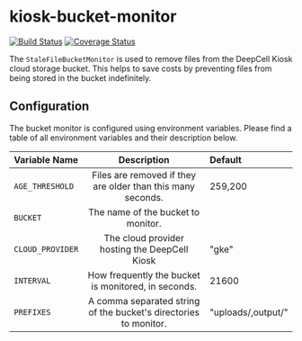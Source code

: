 # kiosk-bucket-monitor

[![Build Status](https://travis-ci.com/vanvalenlab/kiosk-bucket-monitor.svg?branch=master)](https://travis-ci.com/vanvalenlab/kiosk-bucket-monitor)
[![Coverage Status](https://coveralls.io/repos/github/vanvalenlab/kiosk-bucket-monitor/badge.svg?branch=master)](https://coveralls.io/github/vanvalenlab/kiosk-bucket-monitor?branch=master)

The `StaleFileBucketMonitor` is used to remove files from the DeepCell Kiosk cloud storage bucket. This helps to save costs by preventing files from being stored in the bucket indefinitely.

## Configuration

The bucket monitor is configured using environment variables. Please find a table of all environment variables and their description below.

| Variable Name | Description | Default |
| :--- | :---: | :--- |
| `AGE_THRESHOLD` | Files are removed if they are older than this many seconds. | 259,200 |
| `BUCKET` | The name of the bucket to monitor. |
| `CLOUD_PROVIDER` | The cloud provider hosting the DeepCell Kiosk | "gke" |
| `INTERVAL` | How frequently the bucket is monitored, in seconds. | 21600 |
| `PREFIXES` | A comma separated string of the bucket's directories to monitor. | "uploads/,output/" |

